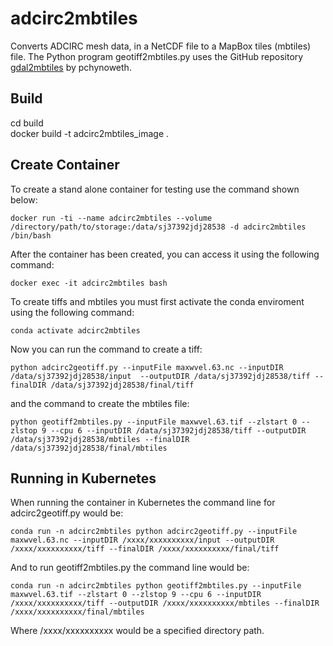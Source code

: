 <!--
SPDX-FileCopyrightText: 2022 Renaissance Computing Institute. All rights reserved.

SPDX-License-Identifier: GPL-3.0-or-later
SPDX-License-Identifier: LicenseRef-RENCI
SPDX-License-Identifier: MIT
-->

# adcirc2mbtiles
Converts ADCIRC mesh data, in a NetCDF file to a MapBox tiles (mbtiles) file. The Python program geotiff2mbtiles.py uses the GitHub repository [gdal2mbtiles](https://github.com/pchynoweth/gdal2mbtiles.git) by pchynoweth.

## Build
  cd build  
  docker build -t adcirc2mbtiles_image .

## Create Container

  To create a stand alone container for testing use the command shown below:

    docker run -ti --name adcirc2mbtiles --volume /directory/path/to/storage:/data/sj37392jdj28538 -d adcirc2mbtiles /bin/bash

  After the container has been created, you can access it using the following command:

    docker exec -it adcirc2mbtiles bash

  To create tiffs and mbtiles you must first activate the conda enviroment using the following command:

    conda activate adcirc2mbtiles

  Now you can run the command to create a tiff:

    python adcirc2geotiff.py --inputFile maxwvel.63.nc --inputDIR /data/sj37392jdj28538/input  --outputDIR /data/sj37392jdj28538/tiff --finalDIR /data/sj37392jdj28538/final/tiff

  and the command to create the mbtiles file:

    python geotiff2mbtiles.py --inputFile maxwvel.63.tif --zlstart 0 --zlstop 9 --cpu 6 --inputDIR /data/sj37392jdj28538/tiff --outputDIR /data/sj37392jdj28538/mbtiles --finalDIR /data/sj37392jdj28538/final/mbtiles

## Running in Kubernetes

When running the container in Kubernetes the command line for adcirc2geotiff.py would be:

    conda run -n adcirc2mbtiles python adcirc2geotiff.py --inputFile maxwvel.63.nc --inputDIR /xxxx/xxxxxxxxxx/input --outputDIR /xxxx/xxxxxxxxxx/tiff --finalDIR /xxxx/xxxxxxxxxx/final/tiff

And to run geotiff2mbtiles.py the command line would be:

    conda run -n adcirc2mbtiles python geotiff2mbtiles.py --inputFile maxwvel.63.tif --zlstart 0 --zlstop 9 --cpu 6 --inputDIR /xxxx/xxxxxxxxxx/tiff --outputDIR /xxxx/xxxxxxxxxx/mbtiles --finalDIR /xxxx/xxxxxxxxxx/final/mbtiles

Where /xxxx/xxxxxxxxxx would be a specified directory path.
 
